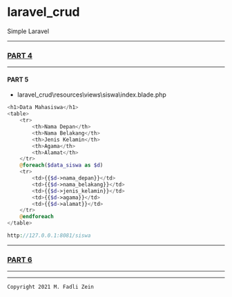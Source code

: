 # laravel_crud
 Simple Laravel

---
### [PART 4](https://github.com/gzeinnumer/laravel_crud/tree/part_4)
---

#### PART 5
* laravel_crud\resources\views\siswa\index.blade.php
```php
<h1>Data Mahasiswa</h1>
<table>
    <tr>
        <th>Nama Depan</th>
        <th>Nama Belakang</th>
        <th>Jenis Kelamin</th>
        <th>Agama</th>
        <th>Alamat</th>
    </tr>
    @foreach($data_siswa as $d)
    <tr>
        <td>{{$d->nama_depan}}</td>
        <td>{{$d->nama_belakang}}</td>
        <td>{{$d->jenis_kelamin}}</td>
        <td>{{$d->agama}}</td>
        <td>{{$d->alamat}}</td>
    </tr>
    @endforeach
</table>
```
```php
http://127.0.0.1:8081/siswa
```

---
### [PART 6](https://github.com/gzeinnumer/laravel_crud/tree/part_6)
---

---

```
Copyright 2021 M. Fadli Zein
```